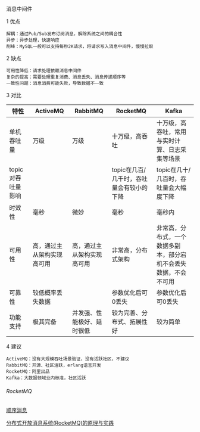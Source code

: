 消息中间件

1 优点

	解耦：通过Pub/Sub发布订阅消息，解除系统之间的耦合性
	异步：异步处理，快速响应
	削峰：MySQL一般可以支持每秒2K请求，将请求写入消息中间件，慢慢拉取

2 缺点

	可用性降低：请求处理依赖消息中间件
	复杂的提高：需要处理重复消费、消息丢失、消息传递顺序等
	一致性问题：消息消费可能失败，导致数据不一致

3 对比

|特性|ActiveMQ|RabbitMQ|RocketMQ|Kafka|
|---|---|---|---|---|
|单机吞吐量|万级|万级|十万级，高吞吐|十万级，高吞吐，常用与实时计算、日志采集等场景|
|topic对吞吐量影响|||topic在几百/几千时，吞吐量会有较小的下降|topic在几十/几百时，吞吐量会大幅度下降|
|时效性|毫秒|微妙|毫秒|毫秒内|
|可用性|高，通过主从架构实现高可用|高，通过主从架构实现高可用|非常高，分布式架构|非常高，分布式，一个数据多副本，部分宕机不会丢失数据，不会不可用|
|可靠性|较低概率丢失数据||参数优化后可0丢失|参数优化后可0丢失|
|功能支持|极其完备|并发强、性能极好、延时很低|较为完善、分布式、拓展性好|较为简单|

4 建议

	ActiveMQ：没有大规模吞吐场景验证，没有活跃社区，不建议
	RabbitMQ：开源、社区活跃，erlang语言开发
	RocketMQ：阿里出品
	Kafka：大数据领域业内标准，社区活跃








###### RocketMQ

[顺序消息](rocketmq/order_message.md)






[分布式开放消息系统(RocketMQ)的原理与实践](https://www.jianshu.com/p/453c6e7ff81c)



